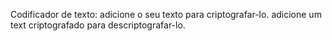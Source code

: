 Codificador de texto: 
  adicione o seu texto para criptografar-lo.
  adicione um text criptografado para descriptografar-lo.
